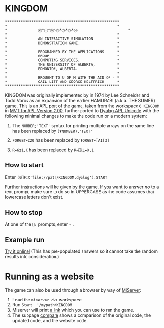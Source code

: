 # KINGDOM

```
****************************************************
*                                                  *
*              Ⓚ*Ⓘ*Ⓝ*Ⓖ*Ⓓ*Ⓞ*Ⓜ                       *
*                                                  *
*              AN INTERACTIVE SIMULATION           *
*              DEMONSTRATION GAME.                 *
*                                                  *
*              PROGRAMMED BY THE APPLICATIONS      *
*              GROUP                               *
*              COMPUTING SERVICES,                 *
*              THE UNIVERSITY OF ALBERTA,          *
*              EDMONTON, ALBERTA.                  *
*                                                  *
*              BROUGHT TO U OF M WITH THE AID OF - *
*              GAIL LIFT AND GEORGE HELFFRICH      *
****************************************************
```
KINGDOM was originally implemented by in 1974 by Lee Schneider and Todd Voros as an expansion of the earlier HAMURABI (a.k.a. THE SUMER) game. This is an APL port of the game, taken from the workspace `6 KINGDOM` in [MVT for APL Version 2.00](http://wotho.ethz.ch/mvt4apl-2.00/), further ported to [Dyalog APL Unicode](https://dyalog.com) with the following minimal changes to make the code run on a modern system:

1. The `NUMBER;'TEXT'` syntax for printing multiple arrays on the same line has been replaced by `(⍕NUMBER),'TEXT'`

2. `FORGET←⌶20` has been replaced by `FORGET←⎕AI[3]`

3. `R←6⌶1,X` has been replaced by `R←⎕RL←X,1`

## How to start

Enter `(0⎕FIX'file://path/KINGDOM.dyalog').START` .

Further instructions will be given by the game. If you want to answer *no* to a text prompt, make sure to do so in UPPERCASE as the code assumes that lowercase letters don't exist.

## How to stop

At one of the `⎕:` prompts, enter `→` .

## Example run
[Try it online!](https://tio.run/##1VpLj9vIEb77V7RPoixKFqXRPDQeD1pSi@oxX8umpBEGc1ggQC4LJNcAOSTZYNde2EFgYzGnPA5rJLc9eBFngySH1T/RH3GqqslmU6I8Yy@wQGbsEdnsqq6ux1fVRX36y8/aP/vVp5/94ufv3jH42bz81@aLP3r37tHN0y/ZeB4uYGSs2OI0olFWjLUeOk7k9tY3UXPz4jvH6W6eP43aHt50m@6ieXW6efEmgokwgPMdGHO7cONdF@zLdT6BCROe8XyJxiqesxlfCNZwnc2Lr/2m22CjuZqJQLF4yvyUy4jxBZcBHwWC8YxlM6lYEssocxmPJsQl54YcglaKPPg4FcoinMYpSwIeZTLyO8X8RoAMxrHKFOt1zbqJSImeZTGMrRiQKhEEtJwhHfOIjQRLRZSJCbE/2GWAFyvB03JFwcez/BlKA6Sp@GQuUVgvpzf7dg0VikmUoUjHIuLpyiKrCl5ZDrW9@cPXu2YQl7C8LAzdMBpsPPiIn5KYffDPXuLNq9882Lz874PNq8/h89/w/3u4/j38/92HsvpRcoCZwdVEyseZBDdVMpwHPJNxdBfiiQjjSGWpJvB5KDo/kdhJGoMPhSE42GgFMQOhkySBHJMk6hZiP43nyceuPI7DZI5hBkGTLuRYKPfuxCjoPAJFp0pmK4wEHoxEmnH3DsRiAtrO4sgtiDo/lZOMQGH@LEPAmKPQIVvKbKbVLic40n6PtgGjWCCnGcGZL@LUFwzieTpNJYT89so/JkDLODe4ezFXGQAZWA1kxaiDoIOYg5Aj7TMV8iAAd5LRWCY8AKt0Kkx4iiCoEvAqWQAtUkzEWCrwtXbIn6AzAIyDOkr4jOdRllq8StFQa8AxngPUKWYEBeiH65RNJCymeIArV4DcBfzjCkBV6cRAGLqFvIiOxDLEbaOME8GWMwFrpjncuwT2CPqGFEGe6SVm8RJogROlDqAgGNfm1qBdyRJmuk5kMN9HFIFP3GUh7z4t5EpikPDUPAUfiyY6ni8ED@I57HPJ00A@ESwS0p@N4lQZ@uUsZiFfYY7KRJhgpoFVZbTgsGM5JSXkZs/imKGrGVq0Iek6XkYsjVeg7ETrFR4ArS3bJAYjRXFWbhmNpebTqRxL1FvIoyReavVOxFSA2mQGKp5CdJIl@KqkhYxmcpwExiVNRR@RlRlXZFQXTJdt58ilBEOSPGhaUSo3wagsbdapDxBI@/PRhRhDdUCc5moOno2pN0RjBqgYF5F2AV40sSxHVYpY5bHBVRxBDQLioF9NwRDoOqAyFgPOLeP0iZh0LF8LRThCdRk2lW1of0MOM54uhMoqHmO8Mo0n8zHoMgYR9u6R8ClEpZa1Vk45wYAtlKslmIhEWK49h5BnFoeinkEJzLOl4BhaYGqZVS0N6UhEtAiFRKQXKjbNxmmcsCkgoyKfg7JUpCV1EsfIkwdKBxIkWEXeDssBwzGCP7ImychrcVZJnscdkaToC8SEHB20QL6j3VzbsNwzBGA6tc215TBJKgBUhFKwZCCm2Zbb2t7gx7FVTcbRRGJqhl05IBVGLaoCNr6crShONFihdQ0V@k82SwFjZjLsNGuEInAIocDFlYM2ZBksYbK5LgNczTgmZ0QHM3SobQ1cUG1nMaADqAbrdoKwmJGgSEyeUY19mBGALXPnSLVvoahRiHiA5UgquUVF1S3AW7pXrTGFISKnJEzIIxDdlaCFK4hGSDJcWS6iKCG5LOLZPMXABZERj2kmyq4yvjI8DKF2c6V9GOejofLUk@c0hV6xR1hymJHwZRRJvU4K4ko/IrwZlkSDbjc/pYB@KLmUzzx4NuU6zME1Mn3IqKY3M9tDTjtnJp1vq05tiZwXWylpNILEgKWi5JkAK0c@qBQYYbLA7dbttAJTw4@uTgzh5tVvNy//QYXH90Vh1LaPZg9rTmR2XWRXVEBYezrrEJOHiDT7CG85n3X2rMhKxd9ePMIRBs/fr77cvPwnXXxOW/8SKy@8fZrvXB/tSFzaAhQ9aMQfWxHWWBMqoIhCIhK6ToCiDcvBwuHdMtYraTSNqbJAeJ/mU9RMByiW8MgCEHEhoVZhVoAVTLNVAtwafjzi4yeNRqfgMsUSOGMKi5MS7Iq6A10CvRPKGoVunpddOTNwTAlZqlE6LSKWyJEYqijEIJ0Y7A6Dldgoh5rOgWGM6GezLSVjHfolnAjm4ycuC1eAMukE8Fb44v4uiW6/dOvbIwCv3Dq/a@3sm2qe6ck/fHsCP4e7sxU8pMqLLU756ej08vTC9Hk2X7zsrW@6j9Y3DzcvvsOZjgMXIxTxMXV08M/m@VfdzqCFzR3nAh9hA8hruhFxvvKu8b7corq6OL1G2kbX6/UPBodHxyeN5pXTdTcv3pzA3Dccn0bIBFh99c2vF1fI9qLlXV9bPGDi5TUt/x/nEpfdPH/qRG1YsXcNl14T5IL71kMPLsaAzE3qUjVYG1bzWqOri@trN6qIBvsdtPvrm4tH2LEyazmOs3gEojz9m@N43QfU4noGYgHDp3/XQ8UA6OkN0tIOG@ubRr15tC/WZOWttlOnDtzKdAADt@LZnTtMne1y0C6385kaeDoaDC3kubWtpAA@TnX05lP1jZ7P5VX/entciSyQ0RPmtcAH9ej6bW@XdWrNvcyZpJpvGsDnpevVyJNB/VEYGGQrHcCBEDzrNh8qz8BSXCIYaJs6ZJFu3OTQg/2bc8uJnEbUOINI@bProX@t0OGuLZbVJhsQKC8PbOUNK@uJS0jxWNxpRIXCwazDDVC8d81ewZgPOXV29W1vuLLoJxhxHvP6FLqMCgcsNfCz@uvhv5zHCfFYtYpt@djCvVqd9gpbJvmAMW6QDxyYQM4HPEMjixFDlFqCbjck0cPPdId4hd1dcuEzq2VclEb5WIJjGGX5fQD3ldyHmlSPe6C4E751KgBnz6SaYr8PTA/VkS6IIIUFiOrLjsVDnYwLJfGh5jlAnqPbeM7guL6H0UgzAqTxiNf4Q3jBdCKXem@TPd0ErA/vUvCRZKJgPclZk1jCVIJzOGQiywl2F4XO2vt5AiWx4RR9J9NKpwQPnLomtqMjx0WHSj4oESLhczwMNO1gVKW/TocNzeRWQiAaohcOEMdHOskVwKadZHSWp1RbWHwQbJ69bo8w2g2CYAeCaupGg1oiTETYFiRH7NSK6nmkCx94jdY3PcKj3m3sqvhd5dcbYnT6beJmRWPQGlmya917PX435WPWqaq6b9bjw4b9GB6RQg9RoWmdQtPNs7@WKvX63EIVv7Ujd3tUAw/kllOzIjdKTNc3B8j14CN0aPZ0kOsQme0q7eCOSqPkW9XawKwAWqs8h2ektiNUWxLU6Q1GK4obXFYUVxW2tC1ONOpJgvWNR8R8R0EAC1Gj8T4FGfEHWuEo0Tf4ug0YHtYqXEZWH3A3CgzDw5JfklvwaFdAOFjbElLjLFV7WB7lRqQt71rx6HLHisUJesuOdf3aqlmPjKqPLoeNgs0eEpxOpvY8tLWf1NkaRiu2PhpVbL21p9InceawYPCNj6THtxumxtTllo5zPfrJrhKPd0OBisk0rya3NInN3armTswqEBA2aamtE1LWMeoqrFNVWNXUSRVObKlLo@M0ExMh6BJ3Y2DnQzCj2ECvm6uJuBUzXvxpzIMxvi7M@5krKYJJpyjGYF8nuC8apbhf36zw4vzI2iCMPHt9SALy7eE@DY/KJI/tQq7w1B3joYHWtA8HKLQhQI6kBhLgrLuXGR1sd5jh5CEVFkRPc/MSDe@tF/lmeW0UelxUt5nQVvXxGOfDKbTThXPA@WFTTysHbPcDInDv9VssRHrb6Vc3g1HnWhq4qpEF6HKTwfM6gxXVViKDqUi5X0zS91tFeR/lSdZvExSoV3XP1zCuPay3zaLYtwd@81ZPW98AAjr9tuZmd0htNMlZwIEhr3fptk7llT1lccYDqGGVEqpQQ0@jURc9UT@BC5jc0jztioeePgK9H9BuLssGS6Z7jPRSBCcxRxshKpuWzVxUPWGPqPE8S8CKkVhC0TGO04mR8nJIhxcHjiFNVx9gHBecTA/4buIG7gl@I6Vu3@blW2FUMZ2Kccagfq4rqq1DC1in14U/quWBWRxtFYo8vB2Q09JYs91vVukqJI/eR6APDtpFdr8YMxIiYqbTH@nzOJxrF9hetp3i/v1KmJ@UmtDbpXZX8R2Y4gsCqIPdvaMgw@r@u50B7KDI0b3OADcEH5hhS081ey@ng//f9PV0@Gg7en7N3k0pCBKb1jTHVmIcZPftoHoMGuy1zskN@3dSWPGmbUdndSoDpgRsIIEGQC0Cvi7lcyWqkbjEaeWLvLJrg3BE3X9MbDxPiejdMoPMuCwzCeoMd1NrL7s7g@4aJ/nXT4yoGsNDsotGRLtq7Z2d9@wxAmybKb6uCOKYfALj9YkMAri@39iyaNtBjGra@a003cGtRqAXfWO5kEFh0FudNao5RRa7PkDUannYUMC@kF075Q5Kch1a3QbYhMSunwNFIT1fv/WrSE0ppZ4OnTls6@frt6ERg@dHYk3FKy@tivP2DHyI1KFfvtMLfB5A6cVmgHCi4oPYeP1L2MLO4@sDWPPc6@KC@BcWGBT82wx/0VxVhU9EEitRLbNLrx4MG0xT1vpmKhI4JwudabSsVnkttZce25yLDcOVccKgyHaHl1UlEo7IlreHweUQ58l25flB@ZwXFu@jxWUdzGPaKAOEBWIhAjtJPzYp@sjqXCEkJ60QPbvTsxc/LtY@GubzMDV7bZOd12/7ZYZm0ZzehyHGFthAMF2aA1gSp6SFazptRLFus3UOd97m@VNdAJTVIWyW9ookHra97WLWGPWk2knEOpu@LcPUPAx5urpLw7JfhHROk/PudwEG9csPaqQ2GvnBFvzXL2vhasfV5lB5SQI/9CaLle/JUFH4Oov64Wykv0NVNLmL7nWOVvi@merMosSgLrL1tYsfvv3/@rUDq1tFgO8maJhHFBCABQ@Lx65zzLwm5o8riS9GPO/aeqVR2ODdO932ju6t7rUBOe517x3AX32Fb7H@Bw "APL (Dyalog Unicode) – Try It Online") (This has pre-populated answers so it cannot take the random results into consideration.)

# Running as a website
The game can also be used through a browser by way of [MiServer](https://github.com/Dyalog/MiServer):

1. Load the `miserver.dws` workspace
2. Run `Start  '/mypath/KINGDOM`
3. Miserver will print [a link](http://localhost:8080/) which you can use to run the game.
4. The subpage [compare](http://localhost:8080/compare) shows a comparison of the original code, the updated code, and the website code.

